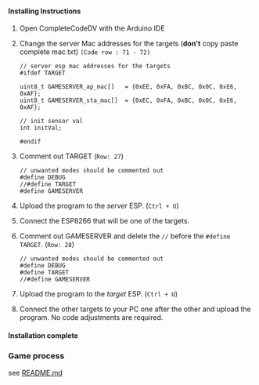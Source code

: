 #### Installing Instructions

1. Open CompleteCodeDV with the Arduino IDE

2. Change the server Mac addresses for the targets (**don't** copy paste complete mac.txt) `(Code row : 71 - 72)`

    ```
    // server esp mac addresses for the targets
    #ifdef TARGET

    uint8_t GAMESERVER_ap_mac[]   = {0xEE, 0xFA, 0xBC, 0x0C, 0xE6, 0xAF}; 
    uint8_t GAMESERVER_sta_mac[]  = {0xEC, 0xFA, 0xBC, 0x0C, 0xE6, 0xAF};

    // init sensor val
    int initVal;

    #endif
    ```
        
3. Comment out TARGET (`Row: 27`)
   
      ```
      // unwanted modes should be commented out
      #define DEBUG
      //#define TARGET
      #define GAMESERVER
      ``` 
      

3. Upload the program to the *server* ESP. (`Ctrl + U`)

4. Connect the ESP8266 that will be one of the targets.

5. Comment out GAMESERVER and delete the `//` before the `#define TARGET`. (`Row: 28`)

      ```
      // unwanted modes should be commented out
      #define DEBUG
      #define TARGET
      //#define GAMESERVER
      ``` 
6. Upload the program to the *target* ESP. (`Ctrl + U`)

7. Connect the other targets to your PC one after the other and upload the program. No code adjustments are required.

#### Installation complete

### Game process 
see [README.md](README.md)


